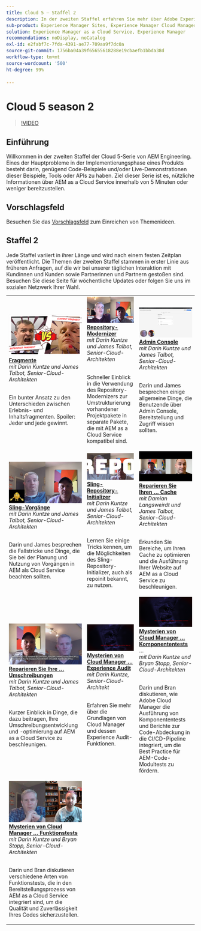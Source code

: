 ```yaml
---
title: Cloud 5 – Staffel 2
description: In der zweiten Staffel erfahren Sie mehr über Adobe Experience Manager (AEM) as a Cloud Service von den Adobe-Fachleuten, die die Software entwickeln und den professionellen Services, die sie bereitstellen.
sub-product: Experience Manager Sites, Experience Manager Cloud Manager, Experience Manager Assets
solution: Experience Manager as a Cloud Service, Experience Manager
recommendations: noDisplay, noCatalog
exl-id: e2fabf7c-7fda-4391-ae77-709aa9f7dc0a
source-git-commit: 1756ba04a39f65655618288e19cbaefb1bbda38d
workflow-type: tm+mt
source-wordcount: '500'
ht-degree: 99%

---
```


# Cloud 5 season 2

>[!VIDEO](https://video.tv.adobe.com/v/346567?quality=12&learn=on)

## Einführung

Willkommen in der zweiten Staffel der Cloud 5-Serie von AEM Engineering. Eines der Hauptprobleme in der Implementierungsphase eines Produkts besteht darin, genügend Code-Beispiele und/oder Live-Demonstrationen dieser Beispiele, Tools oder APIs zu haben. Ziel dieser Serie ist es, nützliche Informationen über AEM as a Cloud Service innerhalb von 5 Minuten oder weniger bereitzustellen.

## Vorschlagsfeld

Besuchen Sie das [Vorschlagsfeld](https://forms.office.com/r/74P5Xz4UH0) zum Einreichen von Themenideen.

## Staffel 2

Jede Staffel variiert in ihrer Länge und wird nach einem festen Zeitplan veröffentlicht. Die Themen der zweiten Staffel stammen in erster Linie aus früheren Anfragen, auf die wir bei unserer täglichen Interaktion mit Kundinnen und Kunden sowie Partnerinnen und Partnern gestoßen sind. Besuchen Sie diese Seite für wöchentliche Updates oder folgen Sie uns im sozialen Netzwerk Ihrer Wahl.

<table>
    <tr>
        <td>
            <a href="season-2/cloud5-experience-v-content-fragments.md">
                <img alt="Fragmente" src="./imgs/s2/000-thumb.png"/>
            </a>
            <div>
                <a href="season-2/cloud5-experience-v-content-fragments.md"><strong>Fragmente</strong></a>
<br/><em>mit Darin Kuntze und James Talbot, Senior-Cloud-Architekten</em>
            </div>
            <p>
                <br/>
Ein bunter Ansatz zu den Unterschieden zwischen Erlebnis- und Inhaltsfragmenten. Spoiler: Jeder und jede gewinnt.
            </p>
        </td>   
         <td>
            <a href="season-2/cloud5-repo-modernizer.md">
                 <img alt="Repository-Modernizer" src="./imgs/s2/001-thumb.png"/>
            </a>
            <div>
                <a href="season-2/cloud5-repo-modernizer.md"><strong>Repository-Modernizer</strong></a> 
<br/><em>mit Darin Kuntze und James Talbot, Senior-Cloud-Architekten</em>
            </div>
            <p>
                <br/>
Schneller Einblick in die Verwendung des Repository-Modernizers zur Umstrukturierung vorhandener Projektpakete in separate Pakete, die mit AEM as a Cloud Service kompatibel sind.
            </p>
         </td>
         <td>
            <a href="season-2/cloud5-admin-console.md">
                 <img alt="Admin Console" src="./imgs/s2/002-thumb.png"/>
            </a>
            <div>
                  <a href="season-2/cloud5-admin-console.md"><strong>Admin Console</strong></a>
<br/><em>mit Darin Kuntze und James Talbot, Senior-Cloud-Architekten</em>
            </div>
            <p>
            <br/>
Darin und James besprechen einige allgemeine Dinge, die Benutzende über Admin Console, Bereitstellung und Zugriff wissen sollten.
            </p>
         </td> 
  </tr>
  <tr>
         <td>
            <a href="season-2/cloud5-sling-job-scheduler.md">
                 <img alt="Sling-Vorgänge" src="./imgs/s2/003-thumb.png"/>
            </a>
            <div>
                  <a href="season-2/cloud5-sling-job-scheduler.md"><strong>Sling-Vorgänge</strong></a>
<br/><em>mit Darin Kuntze und James Talbot, Senior-Cloud-Architekten</em>
            </div>
            <p>
            <br/>
Darin und James besprechen die Fallstricke und Dinge, die Sie bei der Planung und Nutzung von Vorgängen in AEM als Cloud Service beachten sollten.
            </p>
         </td> 
         <td>
            <a href="season-2/cloud5-repoinit.md">
                 <img alt="Repo-Initializer (repoinit)" src="./imgs/s2/004-thumb.png"/>
            </a>
            <div>
                  <a href="season-2/cloud5-repoinit.md"><strong>Sling-Repository-Initializer</strong></a>
<br/><em>mit Darin Kuntze und James Talbot, Senior-Cloud-Architekten</em>
            </div>
            <p>
            <br/>
Lernen Sie einige Tricks kennen, um die Möglichkeiten des Sling-Repository-Initializer, auch als repoinit bekannt, zu nutzen.
            </p>
         </td>   
     <td>
            <a href="season-2/cloud5-fix-your-cache.md">
               <img alt="Reparieren Sie Ihren Cache" src="./imgs/s2/005-thumb.png"/>
            </a>
      <div>
         <a href="season-2/cloud5-fix-your-cache.md"><strong>Reparieren Sie Ihren … Cache</strong></a>
<br/><em>mit Damian Langsweirdt und James Talbot, Senior-Cloud-Architekten</em>
      </div>
      <p>
         <br/>
Erkunden Sie Bereiche, um Ihren Cache zu optimieren und die Ausführung Ihrer Website auf AEM as a Cloud Service zu beschleunigen.
      </p>
   </td> 
  </tr>
<tr>
   <td>
           <a href="season-2/cloud5-fix-your-rewrites.md">
               <img alt="Reparieren Sie Ihre … Umschreibungen" src="./imgs/s2/006-thumb.png"/>
            </a>
      <div>
            <a href="season-2/cloud5-fix-your-rewrites.md"><strong>Reparieren Sie Ihre … Umschreibungen</strong></a>
<br/><em>mit Darin Kuntze und James Talbot, Senior-Cloud-Architekten</em>
      </div>
      <p>
        <br/>
Kurzer Einblick in Dinge, die dazu beitragen, Ihre Umschreibungsentwicklung und -optimierung auf AEM as a Cloud Service zu beschleunigen.
      </p>
     </td>   
     <td>
            <a href="season-2/cloud5-mocm-experience-audit.md">
               <img alt="Mysterien von Cloud Manager … Experience Audit" src="./imgs/s2/007-thumb.png"/>
               </a>
      <div>
            <a href="season-2/cloud5-mocm-experience-audit.md"><strong>Mysterien von Cloud Manager … Experience Audit</strong></a>
<br/><em>mit Darin Kuntze, Senior-Cloud-Architekt</em>
      </div>
      <p>
        <br/>
Erfahren Sie mehr über die Grundlagen von Cloud Manager und dessen Experience Audit-Funktionen.
      </p>
   </td>
     <td>
            <a href="season-2/cloud5-mocm-unit-tests.md">
               <img alt="Mysterien von Cloud Manager … Komponententests" src="./imgs/s2/008-thumb.png"/>
            </a>
      <div>
            <a href="season-2/cloud5-mocm-unit-tests.md"><strong>Mysterien von Cloud Manager … Komponententests</strong></a>
…<br/><em>mit Darin Kuntze und Bryan Stopp, Senior-Cloud-Architekten</em>
      </div>
      <p>
        <br/>
Darin und Bran diskutieren, wie Adobe Cloud Manager die Ausführung von Komponententests und Berichte zur Code-Abdeckung in die CI/CD-Pipeline integriert, um die Best Practice für AEM-Code-Modultests zu fördern.
      </p>
   </td> 
  </tr>
    <tr>
        <td>
               <a href="season-2/cloud5-mocm-functional-tests.md">
                   <img alt="Mysterien von Cloud Manager … Funktionstests" src="./imgs/s2/009-thumb.png"/>
               </a>
            <div>
                <a href="season-2/cloud5-mocm-functional-tests.md"><strong>Mysterien von Cloud Manager … Funktionstests</strong><br/></a>
<em>mit Darin Kuntze und Bryan Stopp, Senior-Cloud-Architekten</em>
            </div>
            <p><br/>
                Darin und Bran diskutieren verschiedene Arten von Funktionstests, die in den Bereitstellungsprozess von AEM as a Cloud Service integriert sind, um die Qualität und Zuverlässigkeit Ihres Codes sicherzustellen.
            </p>
        </td>
        <td></td>
        <td></td>
    </tr>
</table>
